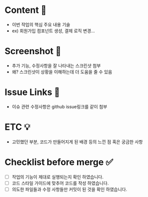 # Content 📄

- 이번 작업의 핵심 주요 내용 기술
- ex) 회원가입 컴포넌트 생성, 결제 로직 변경...

# Screenshot 📸

- 추가 기능, 수정사항을 잘 나타내는 스크린샷 첨부
- 왜? 스크린샷이 상황을 이해하는데 더 도움을 줄 수 있음

# Issue Links 🔗

- 이슈 관련 수정사항은 github issue링크를 같이 첨부

# ETC 💡

- 고민했던 부분, 코드가 만들어지게 된 배경 등의 느낀 점 혹은 궁금한 사항

# Checklist before merge ✅
- [ ] 작업의 기능이 제대로 실행되는지 확인 하였습니다.
- [ ] 코드 스타일 가이드에 맞추어 코드를 작성 하였습니다.
- [ ] 의도한 파일들과 수정 사항들만 커밋이 된 것을 확인 하였습니다.
